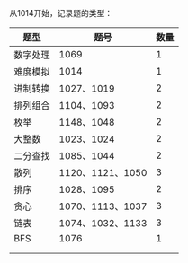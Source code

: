 从1014开始，记录题的类型：

| 题型     | 题号             | 数量 |
| -------- | ---------------- | ---- |
| 数字处理 | 1069             | 1    |
| 难度模拟 | 1014             | 1    |
| 进制转换 | 1027、1019       | 2    |
| 排列组合 | 1104、1093       | 2    |
| 枚举     | 1148、1048       | 2    |
| 大整数   | 1023、1024       | 2    |
| 二分查找 | 1085、1044       | 2    |
| 散列     | 1120、1121、1050 | 3    |
| 排序     | 1028、1095       | 2    |
| 贪心     | 1070、1113、1037 | 3    |
| 链表     | 1074、1032、1133 | 3    |
| BFS      | 1076             | 1    |
|          |                  |      |
|          |                  |      |

